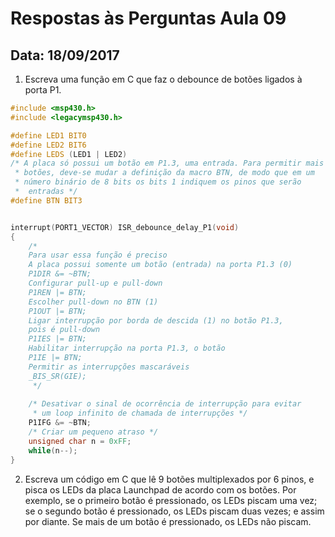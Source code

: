 # Respostas às Perguntas Aula 09
## Data: 18/09/2017
1. Escreva uma função em C que faz o debounce de botões ligados à porta P1.

```C
#include <msp430.h>
#include <legacymsp430.h>

#define LED1 BIT0
#define LED2 BIT6
#define LEDS (LED1 | LED2)
/* A placa só possui um botão em P1.3, uma entrada. Para permitir mais
 * botões, deve-se mudar a definição da macro BTN, de modo que em um
 * número binário de 8 bits os bits 1 indiquem os pinos que serão
 *  entradas */
#define BTN BIT3


interrupt(PORT1_VECTOR) ISR_debounce_delay_P1(void)
{
	/*
	Para usar essa função é preciso
	A placa possui somente um botão (entrada) na porta P1.3 (0)
	P1DIR &= ~BTN;
	Configurar pull-up e pull-down
	P1REN |= BTN;
	Escolher pull-down no BTN (1)
	P1OUT |= BTN;
	Ligar interrupção por borda de descida (1) no botão P1.3,
	pois é pull-down
	P1IES |= BTN;
	Habilitar interrupção na porta P1.3, o botão
	P1IE |= BTN;
	Permitir as interrupções mascaráveis
	_BIS_SR(GIE);
	 */
	
	/* Desativar o sinal de ocorrência de interrupção para evitar
	 * um loop infinito de chamada de interrupções */
	P1IFG &= ~BTN;
	/* Criar um pequeno atraso */
	unsigned char n = 0xFF;
	while(n--);	
}
```

2. Escreva um código em C que lê 9 botões multiplexados por 6 pinos, e pisca os LEDs da placa Launchpad de acordo com os botões. Por exemplo, se o primeiro botão é pressionado, os LEDs piscam uma vez; se o segundo botão é pressionado, os LEDs piscam duas vezes; e assim por diante. Se mais de um botão é pressionado, os LEDs não piscam.







